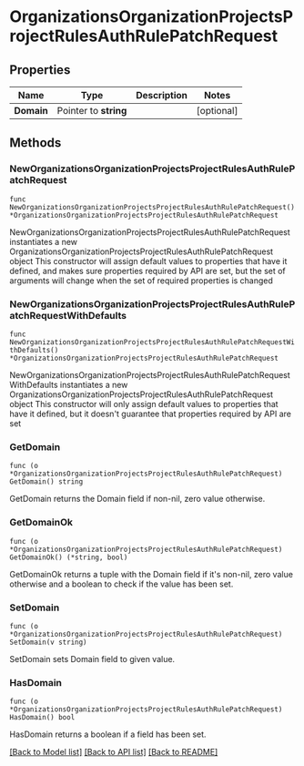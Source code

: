 # OrganizationsOrganizationProjectsProjectRulesAuthRulePatchRequest

## Properties

Name | Type | Description | Notes
------------ | ------------- | ------------- | -------------
**Domain** | Pointer to **string** |  | [optional] 

## Methods

### NewOrganizationsOrganizationProjectsProjectRulesAuthRulePatchRequest

`func NewOrganizationsOrganizationProjectsProjectRulesAuthRulePatchRequest() *OrganizationsOrganizationProjectsProjectRulesAuthRulePatchRequest`

NewOrganizationsOrganizationProjectsProjectRulesAuthRulePatchRequest instantiates a new OrganizationsOrganizationProjectsProjectRulesAuthRulePatchRequest object
This constructor will assign default values to properties that have it defined,
and makes sure properties required by API are set, but the set of arguments
will change when the set of required properties is changed

### NewOrganizationsOrganizationProjectsProjectRulesAuthRulePatchRequestWithDefaults

`func NewOrganizationsOrganizationProjectsProjectRulesAuthRulePatchRequestWithDefaults() *OrganizationsOrganizationProjectsProjectRulesAuthRulePatchRequest`

NewOrganizationsOrganizationProjectsProjectRulesAuthRulePatchRequestWithDefaults instantiates a new OrganizationsOrganizationProjectsProjectRulesAuthRulePatchRequest object
This constructor will only assign default values to properties that have it defined,
but it doesn't guarantee that properties required by API are set

### GetDomain

`func (o *OrganizationsOrganizationProjectsProjectRulesAuthRulePatchRequest) GetDomain() string`

GetDomain returns the Domain field if non-nil, zero value otherwise.

### GetDomainOk

`func (o *OrganizationsOrganizationProjectsProjectRulesAuthRulePatchRequest) GetDomainOk() (*string, bool)`

GetDomainOk returns a tuple with the Domain field if it's non-nil, zero value otherwise
and a boolean to check if the value has been set.

### SetDomain

`func (o *OrganizationsOrganizationProjectsProjectRulesAuthRulePatchRequest) SetDomain(v string)`

SetDomain sets Domain field to given value.

### HasDomain

`func (o *OrganizationsOrganizationProjectsProjectRulesAuthRulePatchRequest) HasDomain() bool`

HasDomain returns a boolean if a field has been set.


[[Back to Model list]](../README.md#documentation-for-models) [[Back to API list]](../README.md#documentation-for-api-endpoints) [[Back to README]](../README.md)


